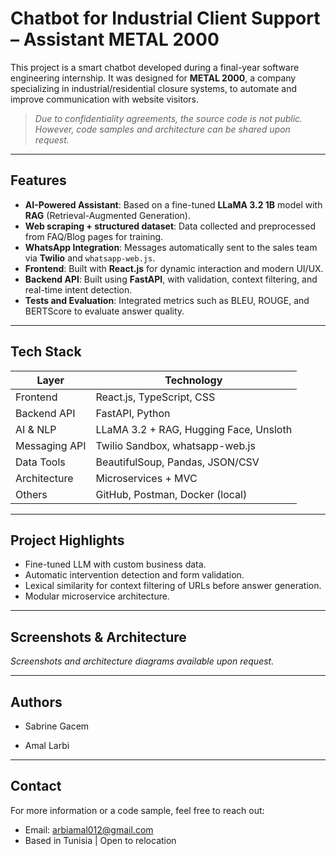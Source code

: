 # Chatbot for Industrial Client Support – Assistant METAL 2000

This project is a smart chatbot developed during a final-year software engineering internship. It was designed for **METAL 2000**, a company specializing in industrial/residential closure systems, to automate and improve communication with website visitors.

> *Due to confidentiality agreements, the source code is not public. However, code samples and architecture can be shared upon request.*

---

##  Features

-  **AI-Powered Assistant**: Based on a fine-tuned **LLaMA 3.2 1B** model with **RAG** (Retrieval-Augmented Generation).
-  **Web scraping + structured dataset**: Data collected and preprocessed from FAQ/Blog pages for training.
-  **WhatsApp Integration**: Messages automatically sent to the sales team via **Twilio** and `whatsapp-web.js`.
-  **Frontend**: Built with **React.js** for dynamic interaction and modern UI/UX.
-  **Backend API**: Built using **FastAPI**, with validation, context filtering, and real-time intent detection.
-  **Tests and Evaluation**: Integrated metrics such as BLEU, ROUGE, and BERTScore to evaluate answer quality.

---

##  Tech Stack

| Layer           | Technology                  |
|----------------|------------------------------|
| Frontend       | React.js, TypeScript, CSS    |
| Backend API    | FastAPI, Python              |
| AI & NLP       | LLaMA 3.2 + RAG, Hugging Face, Unsloth |
| Messaging API  | Twilio Sandbox, whatsapp-web.js |
| Data Tools     | BeautifulSoup, Pandas, JSON/CSV |
| Architecture   | Microservices + MVC          |
| Others         | GitHub, Postman, Docker (local) |

---

##  Project Highlights

- Fine-tuned LLM with custom business data.
- Automatic intervention detection and form validation.
- Lexical similarity for context filtering of URLs before answer generation.
- Modular microservice architecture.

---

##  Screenshots & Architecture

 *Screenshots and architecture diagrams available upon request.*

---

##  Authors
- Sabrine Gacem

- Amal Larbi

---

##  Contact

For more information or a code sample, feel free to reach out:

-  Email: arbiamal012@gmail.com
-  Based in Tunisia | Open to relocation
